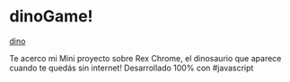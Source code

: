 # dinoGame!

[dino](https://user-images.githubusercontent.com/73915741/161572268-71fa2a0a-afdb-49e8-b2c7-382ffe7f6b92.jpg)


Te acerco mi Mini proyecto sobre Rex Chrome, el dinosaurio que aparece cuando te quedás sin internet! Desarrollado 100% con #javascript
